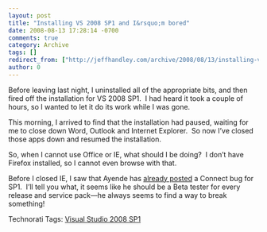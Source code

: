 ```yaml
---
layout: post
title: "Installing VS 2008 SP1 and I&rsquo;m bored"
date: 2008-08-13 17:28:14 -0700
comments: true
category: Archive
tags: []
redirect_from: ["http://jeffhandley.com/archive/2008/08/13/installing-vs-2008-sp1-and-irsquom-bored"]
author: 0
---
```

<!-- more -->
<p>Before leaving last night, I uninstalled all of the appropriate bits, and then fired off the installation for VS 2008 SP1.  I had heard it took a couple of hours, so I wanted to let it do its work while I was gone.</p>
<p>This morning, I arrived to find that the installation had paused, waiting for me to close down Word, Outlook and Internet Explorer.  So now I’ve closed those apps down and resumed the installation.</p>
<p>So, when I cannot use Office or IE, what should I be doing?  I don’t have Firefox installed, so I cannot even browse with that.</p>
<p>Before I closed IE, I saw that Ayende has <a href="http://www.ayende.com/Blog/archive/2008/08/13/How-.Net-3.5-SP1-broke-Rhino-Mocks.aspx">already posted</a> a Connect bug for SP1.  I’ll tell you what, it seems like he should be a Beta tester for every release and service pack—he always seems to find a way to break something!</p>
<p>
</p><div class="wlWriterSmartContent" id="scid:0767317B-992E-4b12-91E0-4F059A8CECA8:d22ec3cb-76eb-480d-a68f-a7aa7e8caf48" style="PADDING-RIGHT: 0px; DISPLAY: inline; PADDING-LEFT: 0px; FLOAT: none; PADDING-BOTTOM: 0px; MARGIN: 0px; PADDING-TOP: 0px">Technorati Tags: <a rel="tag" href="http://technorati.com/tags/Visual+Studio+2008+SP1">Visual Studio 2008 SP1</a></div>


